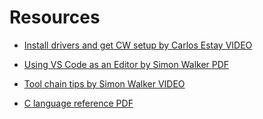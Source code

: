 # Resources

- [Install drivers and get CW setup by Carlos Estay VIDEO](https://www.youtube.com/watch?v=6BJ_XLAK3PQ&list=PLtPfFKnaEIMj5lHarN9wmaAMJDxcYGMpB&index=2)

- [Using VS Code as an Editor by Simon Walker PDF](./UsingVSCodeAsAnEditor.pdf)

- [Tool chain tips by Simon Walker VIDEO](https://www.youtube.com/watch?v=jbNrwPYJGZE)

- [C language reference PDF](https://en.cppreference.com/w/c)
